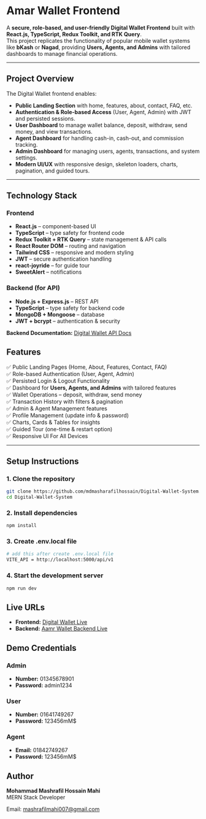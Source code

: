 #  Amar Wallet Frontend  

A **secure, role-based, and user-friendly Digital Wallet Frontend** built with **React.js, TypeScript, Redux Toolkit, and RTK Query**.  
This project replicates the functionality of popular mobile wallet systems like **bKash** or **Nagad**, providing **Users, Agents, and Admins** with tailored dashboards to manage financial operations.  

---

##  Project Overview  
The Digital Wallet frontend enables:  

- **Public Landing Section** with home, features, about, contact, FAQ, etc.  
- **Authentication & Role-based Access** (User, Agent, Admin) with JWT and persisted sessions.  
- **User Dashboard** to manage wallet balance, deposit, withdraw, send money, and view transactions.  
- **Agent Dashboard** for handling cash-in, cash-out, and commission tracking.  
- **Admin Dashboard** for managing users, agents, transactions, and system settings.  
- **Modern UI/UX** with responsive design, skeleton loaders, charts, pagination, and guided tours.  

---

## Technology Stack  

### Frontend  
- **React.js** – component-based UI  
- **TypeScript** – type safety for frontend code  
- **Redux Toolkit + RTK Query** – state management & API calls  
- **React Router DOM** – routing and navigation  
- **Tailwind CSS** – responsive and modern styling  
- **JWT** – secure authentication handling  
- **react-joyride** – for guide tour  
- **SweetAlert** – notifications  

### Backend (for API)  
- **Node.js + Express.js** – REST API  
- **TypeScript** – type safety for backend code  
- **MongoDB + Mongoose** – database  
- **JWT + bcrypt** – authentication & security  

**Backend Documentation:** [Digital Wallet API Docs](https://github.com/mdmasharafilhossain/Digital-Wallet-System-API)


## Features  

✅ Public Landing Pages (Home, About, Features, Contact, FAQ)  
✅ Role-based Authentication (User, Agent, Admin)  
✅ Persisted Login & Logout Functionality  
✅ Dashboard for **Users, Agents, and Admins** with tailored features  
✅ Wallet Operations – deposit, withdraw, send money  
✅ Transaction History with filters & pagination  
✅ Admin & Agent Management features  
✅ Profile Management (update info & password)  
✅ Charts, Cards & Tables for insights  
✅ Guided Tour (one-time & restart option)  
✅ Responsive UI For All Devices

---

## Setup Instructions  

### 1. Clone the repository  
```bash
git clone https://github.com/mdmasharafilhossain/Digital-Wallet-System.git
cd Digital-Wallet-System
```
### 2. Install dependencies  
```bash
npm install
```
### 3. Create .env.local file  
```bash
# add this after create .env.local file
VITE_API = http://localhost:5000/api/v1
```
### 4. Start the development server
```bash
npm run dev
```

## Live URLs

- **Frontend:** [Digital Wallet Live](#)  
- **Backend:** [Aamr Wallet Backend Live](https://wallet-management-system-server.vercel.app)  

## Demo Credentials

### Admin
- **Number:** 01345678901  
- **Password:** admin1234  

### User
- **Number:** 01641749267  
- **Password:** 123456mM$  

### Agent
- **Email:** 01842749267  
- **Password:** 123456mM$  

##  Author

**Mohammad Mashrafil Hossain Mahi**  
MERN Stack Developer

Email: mashrafilmahi007@gmail.com  






